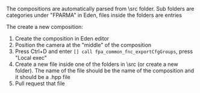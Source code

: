 The compositions are automatically parsed from \src folder. Sub folders are categories under "FPARMA" in Eden, files inside the folders are entries

The create a new composition:

1. Create the composition in Eden editor
2. Position the camera at the "middle" of the composition
3. Press Ctrl+D and enter `[] call fpa_common_fnc_exportCfgGroups`, press "Local exec"
4. Create a new file inside one of the folders in \src (or create a new folder). The name of the file should be the name of the composition and it should be a .hpp file
5. Pull request that file
